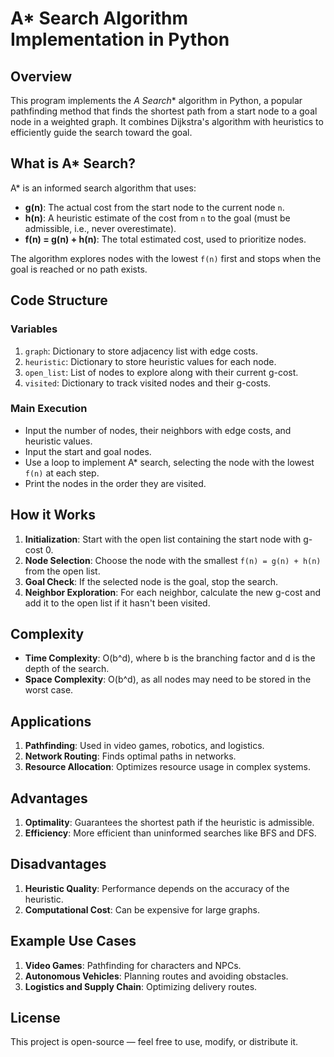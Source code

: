 # A* Search Algorithm Implementation in Python

## Overview

This program implements the **A* Search** algorithm in Python, a popular pathfinding method that finds the shortest path from a start node to a goal node in a weighted graph. It combines Dijkstra's algorithm with heuristics to efficiently guide the search toward the goal.

## What is A* Search?

A* is an informed search algorithm that uses:

* **g(n)**: The actual cost from the start node to the current node `n`.
* **h(n)**: A heuristic estimate of the cost from `n` to the goal (must be admissible, i.e., never overestimate).
* **f(n) = g(n) + h(n)**: The total estimated cost, used to prioritize nodes.

The algorithm explores nodes with the lowest `f(n)` first and stops when the goal is reached or no path exists.

## Code Structure

### Variables

1. `graph`: Dictionary to store adjacency list with edge costs.
2. `heuristic`: Dictionary to store heuristic values for each node.
3. `open_list`: List of nodes to explore along with their current g-cost.
4. `visited`: Dictionary to track visited nodes and their g-costs.

### Main Execution

* Input the number of nodes, their neighbors with edge costs, and heuristic values.
* Input the start and goal nodes.
* Use a loop to implement A* search, selecting the node with the lowest `f(n)` at each step.
* Print the nodes in the order they are visited.

## How it Works

1. **Initialization**: Start with the open list containing the start node with g-cost 0.
2. **Node Selection**: Choose the node with the smallest `f(n) = g(n) + h(n)` from the open list.
3. **Goal Check**: If the selected node is the goal, stop the search.
4. **Neighbor Exploration**: For each neighbor, calculate the new g-cost and add it to the open list if it hasn't been visited.

## Complexity

* **Time Complexity**: O(b^d), where b is the branching factor and d is the depth of the search.
* **Space Complexity**: O(b^d), as all nodes may need to be stored in the worst case.

## Applications

1. **Pathfinding**: Used in video games, robotics, and logistics.
2. **Network Routing**: Finds optimal paths in networks.
3. **Resource Allocation**: Optimizes resource usage in complex systems.

## Advantages

1. **Optimality**: Guarantees the shortest path if the heuristic is admissible.
2. **Efficiency**: More efficient than uninformed searches like BFS and DFS.

## Disadvantages

1. **Heuristic Quality**: Performance depends on the accuracy of the heuristic.
2. **Computational Cost**: Can be expensive for large graphs.

## Example Use Cases

1. **Video Games**: Pathfinding for characters and NPCs.
2. **Autonomous Vehicles**: Planning routes and avoiding obstacles.
3. **Logistics and Supply Chain**: Optimizing delivery routes.

## License

This project is open-source — feel free to use, modify, or distribute it.